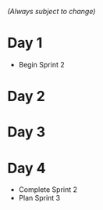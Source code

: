 _(Always subject to change)_

# Day 1
- Begin Sprint 2

# Day 2

# Day 3

# Day 4
- Complete Sprint 2
- Plan Sprint 3
